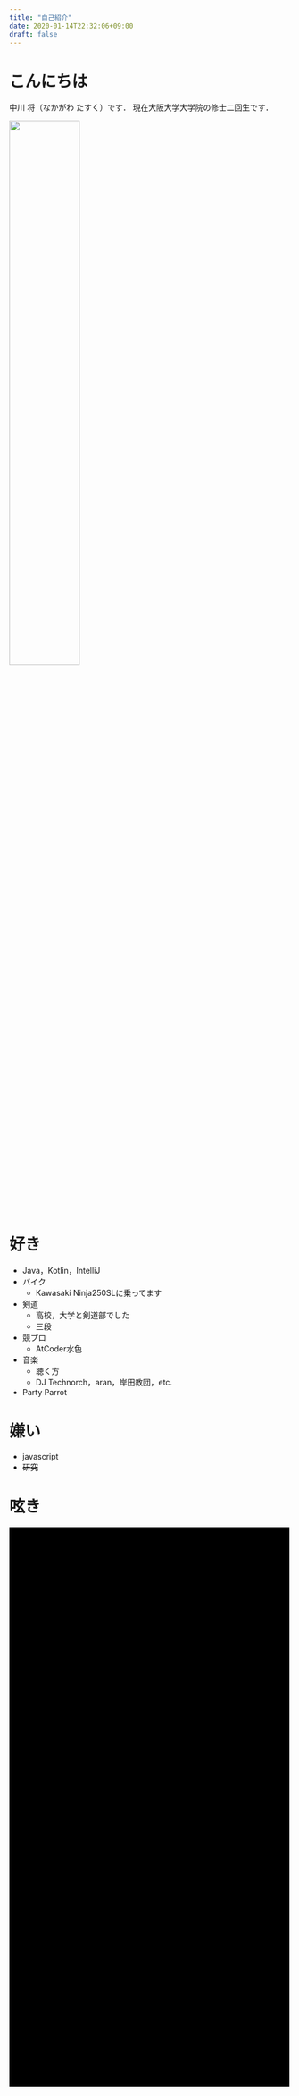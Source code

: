 ```yaml
---
title: "自己紹介"
date: 2020-01-14T22:32:06+09:00
draft: false
---
```


# こんにちは
中川 将（なかがわ たすく）です．
現在大阪大学大学院の修士二回生です．

<img src="/img/about.jpg" height="50%" width="50%" >

# 好き
- Java，Kotlin，IntelliJ
- バイク
    - Kawasaki Ninja250SLに乗ってます
- 剣道
    - 高校，大学と剣道部でした
    - 三段
- 競プロ
    - AtCoder水色
- 音楽
    - 聴く方
    - DJ Technorch，aran，岸田教団，etc.
- Party Parrot

# 嫌い
- javascript
- ~~研究~~

# 呟き

<style type="text/css">
    .box{
		overflow:auto;
		width:500px; height:1000px;
		padding:1px;
		color:#000000;
		background-color:#000000;
		line-height:1.5em;
    }
</style>

<div class="box">
<a class="twitter-timeline" href="https://twitter.com/getupmax?ref_src=twsrc%5Etfw"></a>
<script async src="https://platform.twitter.com/widgets.js" charset="utf-8"></script>
</div>
